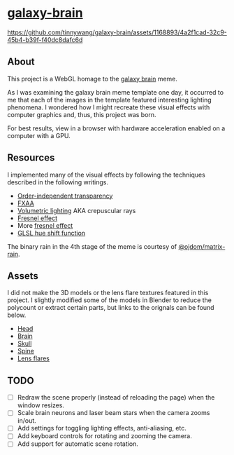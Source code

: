 # [galaxy-brain](https://tinnywang.github.io/galaxy-brain/)

https://github.com/tinnywang/galaxy-brain/assets/1168893/4a2f1cad-32c9-45b4-b39f-f40dc8dafc6d

## About
This project is a WebGL homage to the [galaxy brain](https://memepediadankmemes.fandom.com/wiki/Expanding_Brain) meme.

As I was examining the galaxy brain meme template one day, it occurred to me that each of the images in the template featured interesting lighting phenomena.
I wondered how I might recreate these visual effects with computer graphics and, thus, this project was born.

For best results, view in a browser with hardware acceleration enabled on a computer with a GPU.

## Resources
I implemented many of the visual effects by following the techniques described in the following writings.
- [Order-independent transparency](https://my.eng.utah.edu/~cs5610/handouts/order_independent_transparency.pdf)
- [FXAA](https://developer.download.nvidia.com/assets/gamedev/files/sdk/11/FXAA_WhitePaper.pdf)
- [Volumetric lighting](https://developer.nvidia.com/gpugems/gpugems3/part-ii-light-and-shadows/chapter-13-volumetric-light-scattering-post-process) AKA crepuscular rays
- [Fresnel effect](https://ameye.dev/notes/rendering-outlines/)
- More [fresnel effect](https://www.ronja-tutorials.com/post/012-fresnel/)
- [GLSL hue shift function](https://gist.github.com/mairod/a75e7b44f68110e1576d77419d608786?permalink_comment_id=3195243#gistcomment-3195243)

The binary rain in the 4th stage of the meme is courtesy of [@ojdom/matrix-rain](https://www.npmjs.com/package/@ojdom/matrix-rain).

## Assets
I did not make the 3D models or the lens flare textures featured in this project.
I slightly modified some of the models in Blender to reduce the polycount or extract certain parts, but links to the orignals can be found below.
- [Head](https://www.cgtrader.com/free-3d-models/character/man/human-man-head-demo)
- [Brain](https://www.cgtrader.com/free-3d-models/science/medical/brain-model-1feece89-ae17-4490-9119-817fa6e7518a)
- [Skull](https://www.cgtrader.com/free-3d-models/character/anatomy/free-skull-teeth-and-jaw-3d-model)
- [Spine](https://www.cgtrader.com/free-3d-models/character/man/backbone)
- [Lens flares](https://www.vecteezy.com/vector-art/17204278-lens-flares-pack-photoshop-realistic-light-free)

## TODO
- [ ] Redraw the scene properly (instead of reloading the page) when the window resizes.
- [ ] Scale brain neurons and laser beam stars when the camera zooms in/out.
- [ ] Add settings for toggling lighting effects, anti-aliasing, etc.
- [ ] Add keyboard controls for rotating and zooming the camera.
- [ ] Add support for automatic scene rotation.
